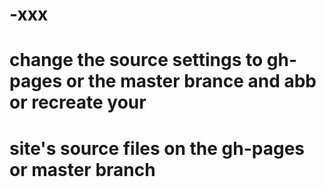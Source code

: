 # -xxx
# change the source settings to gh-pages or the master brance and abb or recreate your
# site's source files on the gh-pages or master branch













